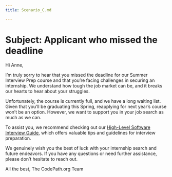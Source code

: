 ```yaml
---
title: Scenario_C.md

---
```


# Subject: Applicant who missed the deadline

Hi Anne,

I’m truly sorry to hear that you missed the deadline for our Summer Interview Prep course and that you’re facing challenges in securing an internship. We understand how tough the job market can be, and it breaks our hearts to hear about your struggles.

Unfortunately, the course is currently full, and we have a long waiting list. Given that you’ll be graduating this Spring, reapplying for next year’s course won’t be an option. However, we want to support you in your job search as much as we can.

To assist you, we recommend checking out our [High-Level Software Interview Guide](hhttp://tinyurl.com/codepathinterviewguidettps://), which offers valuable tips and guidelines for interview preparation. 


We genuinely wish you the best of luck with your internship search and future endeavors. If you have any questions or need further assistance, please don’t hesitate to reach out.

All the best,
The CodePath.org Team